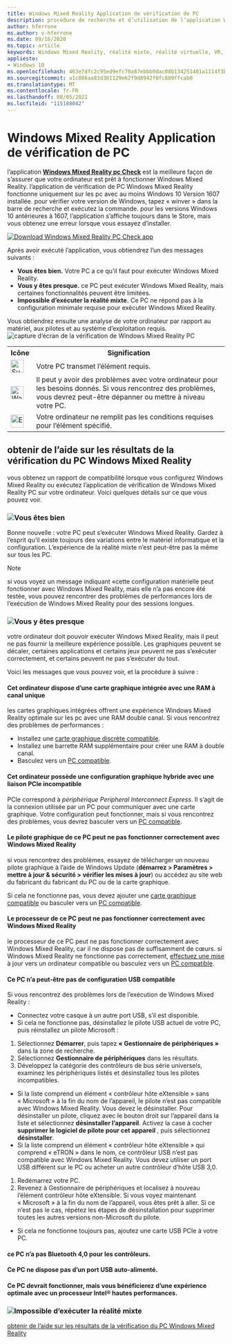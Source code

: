```yaml
---
title: Windows Mixed Reality Application de vérification de PC
description: procédure de recherche et d’utilisation de l’application Windows Mixed Reality pc Check pour tester la compatibilité de votre ordinateur avant d’acheter un casque Windows Mixed Reality.
author: hferrone
ms.author: v-hferrone
ms.date: 09/16/2020
ms.topic: article
keywords: Windows Mixed Reality, réalité mixte, réalité virtuelle, VR, MR, compatible, compatibilité, PC, configuration système requise
appliesto:
- Windows 10
ms.openlocfilehash: 463e7dfc2c95ed9efc70a87ebbb0dac08b134251401a1114f3b9a364aa197073
ms.sourcegitcommit: a1c086aa83d381129e62f9d8942f0fc889ffcab0
ms.translationtype: MT
ms.contentlocale: fr-FR
ms.lasthandoff: 08/05/2021
ms.locfileid: "115188042"
---
```

# <a name="windows-mixed-reality-pc-check-app"></a>Windows Mixed Reality Application de vérification de PC

l’application **[Windows Mixed Reality pc Check](https://www.microsoft.com/store/p/windows-mixed-reality-pc-check/9nzvl19n7cnc)** est la meilleure façon de s’assurer que votre ordinateur est prêt à fonctionner Windows Mixed Reality. l’application de vérification de PC Windows Mixed Reality fonctionne uniquement sur les pc avec au moins Windows 10 Version 1607 installée. pour vérifier votre version de Windows, tapez « winver » dans la barre de recherche et exécutez la commande. pour les versions Windows 10 antérieures à 1607, l’application s’affiche toujours dans le Store, mais vous obtenez une erreur lorsque vous essayez d’installer.

<a href="https://www.microsoft.com/store/productid/9NZVL19N7CNC"><img alt="Download Windows Mixed Reality PC Check app" src="images/WMR-PC-Check-app.png"/></a>

Après avoir exécuté l’application, vous obtiendrez l’un des messages suivants :

* **Vous êtes bien.** Votre PC a ce qu’il faut pour exécuter Windows Mixed Reality.
* **Vous y êtes presque.** ce PC peut exécuter Windows Mixed Reality, mais certaines fonctionnalités peuvent être limitées.
* **Impossible d’exécuter la réalité mixte.** Ce PC ne répond pas à la configuration minimale requise pour exécuter Windows Mixed Reality.

Vous obtiendrez ensuite une analyse de votre ordinateur par rapport au matériel, aux pilotes et au système d’exploitation requis.
![capture d’écran de la vérification de Windows Mixed Reality PC](images/screenshot-mr-pc-check.jpg) 

<table>
<tr>
<th>Icône</th><th>Signification</th>
</tr><tr>
<td> <img alt="Succeeded" width="30" height="30" src="images/glyph-succeeded.png" /></td><td style="vertical-align: middle">Votre PC transmet l’élément requis.</td>
</tr><tr>
<td> <img alt="Warning" width="30" height="30" src="images/glyph-warning.png" /></td><td style="vertical-align: middle">Il peut y avoir des problèmes avec votre ordinateur pour les besoins donnés. Si vous rencontrez des problèmes, vous devrez peut-être dépanner ou mettre à niveau votre PC.</td>
</tr><tr>
<td> <img alt="Error" width="30" height="30" src="images/glyph-error.png" /></td><td style="vertical-align: middle">Votre ordinateur ne remplit pas les conditions requises pour l’élément spécifié.</td>
</tr>
</table>

## <a name="get-help-with-windows-mixed-reality-pc-check-results"></a>obtenir de l’aide sur les résultats de la vérification du PC Windows Mixed Reality

vous obtenez un rapport de compatibilité lorsque vous configurez Windows Mixed Reality ou exécutez l’application de vérification de Windows Mixed Reality PC sur votre ordinateur. Voici quelques détails sur ce que vous pouvez voir.

### <a name="youre-good-to-go"></a>![Vous êtes bien](images/glyph-succeeded.png)

Bonne nouvelle : votre PC peut s’exécuter Windows Mixed Reality. Gardez à l’esprit qu’il existe toujours des variations entre le matériel informatique et la configuration. L’expérience de la réalité mixte n’est peut-être pas la même sur tous les PC.

>[!NOTE]
>si vous voyez un message indiquant «cette configuration matérielle peut fonctionner avec Windows Mixed Reality, mais elle n’a pas encore été testée, vous pouvez rencontrer des problèmes de performances lors de l’exécution de Windows Mixed Reality pour des sessions longues.

### <a name="youre-nearly-there"></a>![Vous y êtes presque](images/glyph-warning.png)

votre ordinateur doit pouvoir exécuter Windows Mixed Reality, mais il peut ne pas fournir la meilleure expérience possible. Les graphiques peuvent se décaler, certaines applications et certains jeux peuvent ne pas s’exécuter correctement, et certains peuvent ne pas s’exécuter du tout.

Voici les messages que vous pouvez voir, et la procédure à suivre :

#### <a name="this-pc-has-an-integrated-graphics-card-with-single-channel-ram"></a>Cet ordinateur dispose d’une carte graphique intégrée avec une RAM à canal unique

les cartes graphiques intégrées offrent une expérience Windows Mixed Reality optimale sur les pc avec une RAM double canal. Si vous rencontrez des problèmes de performances :

* Installez une [carte graphique discrète compatible](windows-mixed-reality-minimum-pc-hardware-compatibility-guidelines.md).
* Installez une barrette RAM supplémentaire pour créer une RAM à double canal.
* Basculez vers un [PC compatible](https://www.microsoft.com/windows/windows-mixed-reality-devices).

#### <a name="this-pc-has-a-hybrid-graphics-configuration-with-an-incompatible-pcie-link"></a>Cet ordinateur possède une configuration graphique hybride avec une liaison PCIe incompatible

PCIe correspond à *périphérique Peripheral Interconnect Express*. Il s’agit de la connexion utilisée par un PC pour communiquer avec une carte graphique. Votre configuration peut fonctionner, mais si vous rencontrez des problèmes, vous devrez basculer vers un [PC compatible](https://www.microsoft.com/windows/windows-mixed-reality-devices).

#### <a name="this-pcs-graphics-driver-might-not-work-well-with-windows-mixed-reality"></a>Le pilote graphique de ce PC peut ne pas fonctionner correctement avec Windows Mixed Reality

si vous rencontrez des problèmes, essayez de télécharger un nouveau pilote graphique à l’aide de Windows Update (**démarrez > Paramètres > mettre à jour & sécurité > vérifier les mises à jour**) ou accédez au site web du fabricant du fabricant du PC ou de la carte graphique.

Si cela ne fonctionne pas, vous devez ajouter une [carte graphique compatible](windows-mixed-reality-minimum-pc-hardware-compatibility-guidelines.md) ou basculer vers un [PC compatible](https://www.microsoft.com/windows/windows-mixed-reality-devices).

#### <a name="this-pcs-processor-might-not-work-well-with-windows-mixed-reality"></a>Le processeur de ce PC peut ne pas fonctionner correctement avec Windows Mixed Reality

le processeur de ce PC peut ne pas fonctionner correctement avec Windows Mixed Reality, car il ne dispose pas de suffisamment de cœurs. si Windows Mixed Reality ne fonctionne pas correctement, [effectuez une mise](windows-mixed-reality-minimum-pc-hardware-compatibility-guidelines.md) à jour vers un ordinateur compatible ou basculez vers un [PC compatible](https://www.microsoft.com/windows/windows-mixed-reality-devices).

#### <a name="this-pc-might-not-have-a-compatible-usb-configuration"></a>Ce PC n’a peut-être pas de configuration USB compatible

Si vous rencontrez des problèmes lors de l’exécution de Windows Mixed Reality :

* Connectez votre casque à un autre port USB, s’il est disponible.
* Si cela ne fonctionne pas, désinstallez le pilote USB actuel de votre PC, puis réinstallez un pilote Microsoft :

1. Sélectionnez **Démarrer**, puis tapez **« Gestionnaire de périphériques »** dans la zone de recherche.
1. Sélectionnez **Gestionnaire de périphériques** dans les résultats.
1. Développez la catégorie des contrôleurs de bus série universels, examinez les périphériques listés et désinstallez tous les pilotes incompatibles. 
 * Si la liste comprend un élément « contrôleur hôte eXtensible » sans « Microsoft » à la fin du nom de l’appareil, le pilote n’est pas compatible avec Windows Mixed Reality. Vous devez le désinstaller. Pour désinstaller un pilote, cliquez avec le bouton droit sur l’appareil dans la liste et sélectionnez **désinstaller l’appareil**. Activez la case à cocher **supprimer le logiciel de pilote pour cet appareil** , puis sélectionnez **désinstaller**.
 * Si la liste comprend un élément « contrôleur hôte eXtensible » qui comprend « eTRON » dans le nom, ce contrôleur USB n’est pas compatible avec Windows Mixed Reality. Vous devez utiliser un port USB différent sur le PC ou acheter un autre contrôleur d’hôte USB 3,0.
1. Redémarrez votre PC. 
1. Revenez à Gestionnaire de périphériques et localisez à nouveau l’élément contrôleur hôte eXtensible. Si vous voyez maintenant « Microsoft » à la fin du nom de l’appareil, vous êtes prêt à aller. Si ce n’est pas le cas, répétez les étapes de désinstallation pour supprimer toutes les autres versions non-Microsoft du pilote.
* Si cela ne fonctionne toujours pas, ajoutez une carte USB PCIe à votre PC.

#### <a name="this-pc-doesnt-have-bluetooth-40-for-controllers"></a>ce PC n’a pas Bluetooth 4,0 pour les contrôleurs.

#### <a name="this-pc-doesnt-have-a-self-powered-usb-port"></a>Ce PC ne dispose pas d’un port USB auto-alimenté.

#### <a name="this-pc-should-work-but-youll-have-the-best-experience-with-a-high-performance-intel-processor"></a>Ce PC devrait fonctionner, mais vous bénéficierez d’une expérience optimale avec un processeur Intel® hautes performances.

### <a name="cant-run-mixed-reality"></a>![Impossible d’exécuter la réalité mixte](images/glyph-error.png)

 [obtenir de l’aide sur les résultats de la vérification du PC Windows Mixed Reality](https://support.microsoft.com/en-us/help/4045777/windows-10-get-help-with-pc-compatibility-in-windows-mixed-reality)

